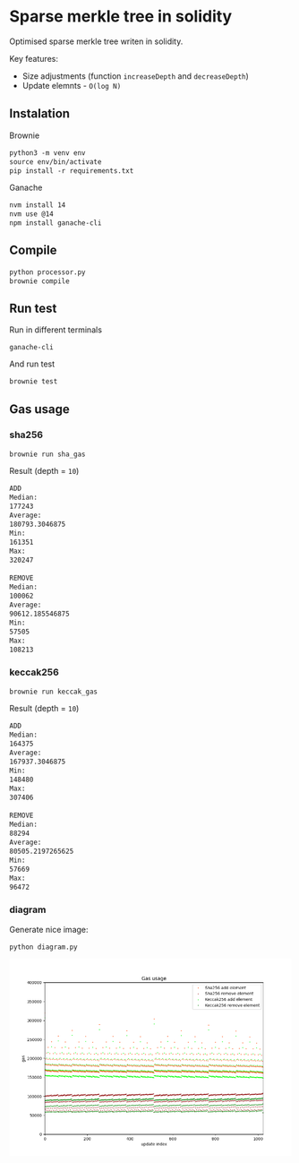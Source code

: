 # Sparse merkle tree in solidity

Optimised sparse merkle tree writen in solidity.

Key features:
- Size adjustments (function `increaseDepth` and `decreaseDepth`)
- Update elemnts - `O(log N)`

## Instalation

Brownie

```
python3 -m venv env
source env/bin/activate
pip install -r requirements.txt
```

Ganache

```
nvm install 14
nvm use @14
npm install ganache-cli
```

## Compile

```
python processor.py
brownie compile
```

## Run test

Run in different terminals

```
ganache-cli
```

And run test

```
brownie test
```

## Gas usage

### sha256

```
brownie run sha_gas
```

Result (depth = `10`)

```
ADD
Median: 
177243
Average: 
180793.3046875
Min: 
161351
Max: 
320247

REMOVE
Median: 
100062
Average: 
90612.185546875
Min: 
57505
Max: 
108213
```

### keccak256

```
brownie run keccak_gas
```

Result (depth = `10`)

```
ADD
Median: 
164375
Average: 
167937.3046875
Min: 
148480
Max: 
307406

REMOVE
Median: 
88294
Average: 
80505.2197265625
Min: 
57669
Max: 
96472
```

### diagram

Generate nice image:

```
python diagram.py
```

![Gas usage](./plot.png)